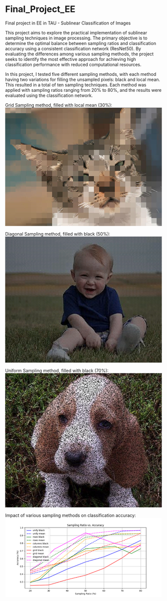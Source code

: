# Final_Project_EE
Final project in EE in TAU - Sublinear Classification of Images

This project aims to explore the practical implementation of sublinear sampling techniques in image processing. 
The primary objective is to determine the optimal balance between sampling ratios and classification accuracy using a consistent classification network (ResNet50). 
By evaluating the differences among various sampling methods, the project seeks to identify the most effective approach for achieving high classification performance with reduced computational resources.

In this project, I tested five different sampling methods, with each method having two variations for filling the unsampled pixels: black and local mean. This resulted in a total of ten sampling techniques. 
Each method was applied with sampling ratios ranging from 20% to 80%, and the results were evaluated using the classification network.

Grid Sampling method, filled with local mean (30%):
![alt text](image.png) 

Diagonal Sampling method, filled with black (50%):
![alt text](image-1.png)

Uniform Sampling method, filled with black (70%):
![alt text](image-2.png)

Impact of various sampling methods on classification accuracy:
![alt text](image-3.png)

